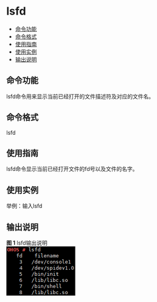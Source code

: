 # lsfd<a name="ZH-CN_TOPIC_0000001051451550"></a>

-   [命令功能](#section2053406181716)
-   [命令格式](#section523771017172)
-   [使用指南](#section27241213201719)
-   [使用实例](#section442617197173)
-   [输出说明](#section42491639151813)

## 命令功能<a name="section2053406181716"></a>

lsfd命令用来显示当前已经打开的文件描述符及对应的文件名。

## 命令格式<a name="section523771017172"></a>

lsfd

## 使用指南<a name="section27241213201719"></a>

lsfd命令显示当前已经打开文件的fd号以及文件的名字。

## 使用实例<a name="section442617197173"></a>

举例：输入lsfd

## 输出说明<a name="section42491639151813"></a>

**图 1**  lsfd输出说明<a name="fig11407101617206"></a>  
![](figures/lsfd输出说明.png "lsfd输出说明")

